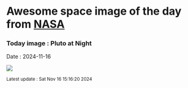 
# Awesome space image of the day from [NASA](https://api.nasa.gov/)

### Today image : Pluto at Night
Date : 2024-11-16

![](https://apod.nasa.gov/apod/image/2411/PIA20727PlutoNight1024c.jpg)

<small>Latest update : Sat Nov 16 15:16:20 2024</small>
        